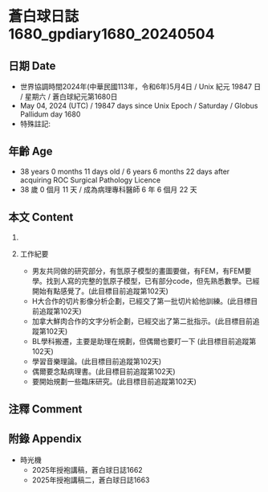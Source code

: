 [_metadata_:encoding]: - "utf-8"
[_metadata_:language]: - "zh-Hant-TW"
[_metadata_:fileformat]: - "markdown"
[_metadata_:MIME_type]: - "text/plain"
[_metadata_:markdown_version]: - "commonmark version 0.30"
[_metadata_:markdown_spec]: - "https://spec.commonmark.org/0.30/"

# 蒼白球日誌1680_gpdiary1680_20240504 #

## 日期 Date ##

* 世界協調時間2024年(中華民國113年，令和6年)5月4日 / Unix 紀元 19847 日 / 星期六 / 蒼白球紀元第1680日
* May 04, 2024 (UTC) / 19847 days since Unix Epoch / Saturday / Globus Pallidum day 1680
* 特殊註記:

## 年齡 Age ##

* 38 years 0 months 11 days old / 6 years 6 months 22 days after acquiring ROC Surgical Pathology Licence
* 38 歲 0 個月 11 天 / 成為病理專科醫師 6 年 6 個月 22 天

## 本文 Content ##

1. 

2. 工作紀要

    - 男友共同做的研究部分，有氫原子模型的畫圖要做，有FEM，有FEM要學。找到人寫的完整的氫原子模型，已有部分code，但先熟悉數學。已經開始有點感覺了。(此目標目前追蹤第102天)
    - H大合作的切片影像分析企劃，已經交了第一批切片給他訓練。(此目標目前追蹤第102天)
    - 加拿大鮮肉合作的文字分析企劃，已經交出了第二批指示。(此目標目前追蹤第102天)
    - BL學科搬遷，主要是助理在規劃，但偶爾也要盯一下 (此目標目前追蹤第102天)
    - 學習音樂理論。(此目標目前追蹤第102天)
    - 偶爾要念點病理書。(此目標目前追蹤第102天)
    - 要開始規劃一些臨床研究。(此目標目前追蹤第102天)

## 注釋 Comment ##


## 附錄 Appendix ##

* 時光機
    - 2025年授袍講稿，蒼白球日誌1662
    - 2025年授袍講稿二，蒼白球日誌1663
